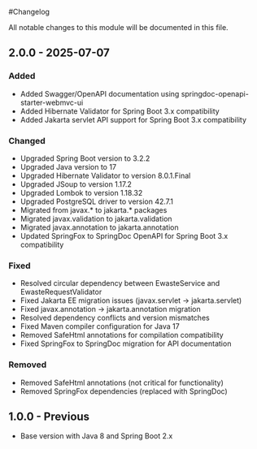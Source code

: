 #Changelog

All notable changes to this module will be documented in this file.

## 2.0.0 - 2025-07-07

### Added
- Added Swagger/OpenAPI documentation using springdoc-openapi-starter-webmvc-ui
- Added Hibernate Validator for Spring Boot 3.x compatibility
- Added Jakarta servlet API support for Spring Boot 3.x compatibility

### Changed
- Upgraded Spring Boot version to 3.2.2
- Upgraded Java version to 17
- Upgraded Hibernate Validator to version 8.0.1.Final
- Upgraded JSoup to version 1.17.2
- Upgraded Lombok to version 1.18.32
- Upgraded PostgreSQL driver to version 42.7.1
- Migrated from javax.* to jakarta.* packages
- Migrated javax.validation to jakarta.validation
- Migrated javax.annotation to jakarta.annotation
- Updated SpringFox to SpringDoc OpenAPI for Spring Boot 3.x compatibility

### Fixed
- Resolved circular dependency between EwasteService and EwasteRequestValidator
- Fixed Jakarta EE migration issues (javax.servlet → jakarta.servlet)
- Fixed javax.annotation → jakarta.annotation migration
- Resolved dependency conflicts and version mismatches
- Fixed Maven compiler configuration for Java 17
- Removed SafeHtml annotations for compilation compatibility
- Fixed SpringFox to SpringDoc migration for API documentation

### Removed
- Removed SafeHtml annotations (not critical for functionality)
- Removed SpringFox dependencies (replaced with SpringDoc)

## 1.0.0 - Previous

- Base version with Java 8 and Spring Boot 2.x